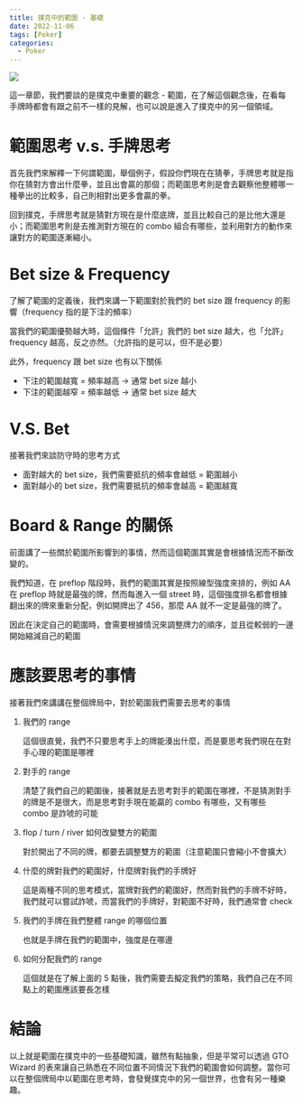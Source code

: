 ```yaml
---
title: 撲克中的範圍 - 基礎
date: 2022-11-06
tags: [Poker]
categories:
  - Poker
---
```


![](https://pokercalculatorreport.com/wp-content/uploads/2019/07/all-in-poker-chips.png)

<!-- more -->

這一章節，我們要談的是撲克中重要的觀念 - 範圍，在了解這個觀念後，在看每手牌時都會有跟之前不一樣的見解，也可以說是進入了撲克中的另一個領域。

# 範圍思考 v.s. 手牌思考

首先我們來解釋一下何謂範圍，舉個例子，假設你們現在在猜拳，手牌思考就是指你在猜對方會出什麼拳，並且出會贏的那個；而範圍思考則是會去觀察他整體哪一種拳出的比較多，自己則相對出更多會贏的拳。

回到撲克，手牌思考就是猜對方現在是什麼底牌，並且比較自己的是比他大還是小；而範圍思考則是去推測對方現在的 combo 組合有哪些，並利用對方的動作來讓對方的範圍逐漸縮小。

# Bet size & Frequency

了解了範圍的定義後，我們來講一下範圍對於我們的 bet size 跟 frequency 的影響（frequency 指的是下注的頻率）

當我們的範圍優勢越大時，這個條件「允許」我們的 bet size 越大，也「允許」frequency 越高，反之亦然。（允許指的是可以，但不是必要）

此外，frequency 跟 bet size 也有以下關係

- 下注的範圍越寬 = 頻率越高 → 通常 bet size 越小
- 下注的範圍越窄 = 頻率越低 → 通常 bet size 越大

# V.S. Bet

接著我們來談防守時的思考方式

- 面對越大的 bet size，我們需要抵抗的頻率會越低 = 範圍越小
- 面對越小的 bet size，我們需要抵抗的頻率會越高 = 範圍越寬

# Board & Range 的關係

前面講了一些關於範圍所影響到的事情，然而這個範圍其實是會根據情況而不斷改變的。

我們知道，在 preflop 階段時，我們的範圍其實是按照線型強度來排的，例如 AA 在 preflop 時就是最強的牌，然而每進入一個 street 時，這個強度排名都會根據翻出來的牌來重新分配，例如開牌出了 456，那麼 AA 就不一定是最強的牌了。

因此在決定自己的範圍時，會需要根據情況來調整牌力的順序，並且從較弱的一邊開始縮減自己的範圍

# 應該要思考的事情

接著我們來講講在整個牌局中，對於範圍我們需要去思考的事情

1. 我們的 range
    
    這個很直覺，我們不只要思考手上的牌能湊出什麼，而是要思考我們現在在對手心理的範圍是哪裡
    
2. 對手的 range
    
    清楚了我們自己的範圍後，接著就是去思考對手的範圍在哪裡，不是猜測對手的牌是不是很大，而是思考對手現在能贏的 combo 有哪些，又有哪些 combo 是詐唬的可能
    
3. flop / turn / river 如何改變雙方的範圍
    
    對於開出了不同的牌，都要去調整雙方的範圍（注意範圍只會縮小不會擴大）
    
4. 什麼的牌對我們的範圍好，什麼牌對我們的手牌好
    
    這是兩種不同的思考模式，當牌對我們的範圍好，然而對我們的手牌不好時，我們就可以嘗試詐唬，而當我們的手牌好，對範圍不好時，我們通常會 check
    
5. 我們的手牌在我們整體 range 的哪個位置
    
    也就是手牌在我們的範圍中，強度是在哪邊
    
6. 如何分配我們的 range
    
    這個就是在了解上面的 5 點後，我們需要去擬定我們的策略，我們自己在不同點上的範圍應該要長怎樣
    

# 結論

以上就是範圍在撲克中的一些基礎知識，雖然有點抽象，但是平常可以透過 GTO Wizard 的表來讓自己熟悉在不同位置不同情況下我們的範圍會如何調整。當你可以在整個牌局中以範圍在思考時，會發覺撲克中的另一個世界，也會有另一種樂趣。
